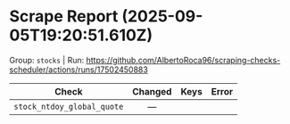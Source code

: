 # Scrape Report (2025-09-05T19:20:51.610Z)

Group: `stocks`  |  Run: https://github.com/AlbertoRoca96/scraping-checks-scheduler/actions/runs/17502450883

| Check | Changed | Keys | Error |
|---|:---:|:--|:--|
| `stock_ntdoy_global_quote` | — |  |  |
